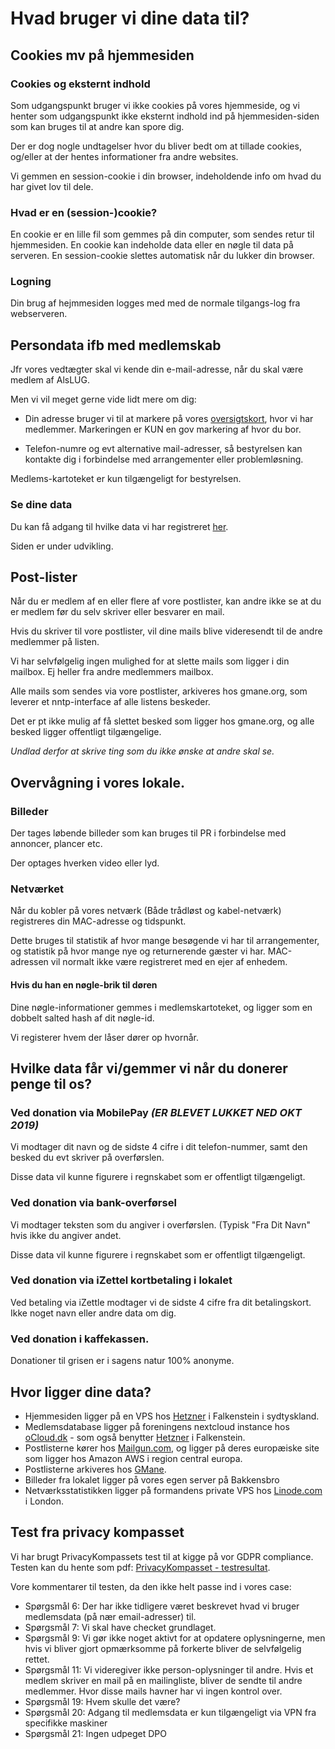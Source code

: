 # Hvad bruger vi dine data til?

## Cookies mv på hjemmesiden

### Cookies og eksternt indhold
Som udgangspunkt bruger vi ikke cookies på vores hjemmeside, og vi henter som udgangspunkt ikke eksternt indhold
ind på hjemmesiden-siden som kan bruges til at andre kan spore dig.

Der er dog nogle undtagelser hvor du bliver bedt om at tillade cookies, og/eller at der hentes informationer fra andre websites.

Vi gemmen en session-cookie i din browser, indeholdende info om hvad du har givet lov til dele.

### Hvad er en (session-)cookie?
En cookie er en lille fil som gemmes på din computer, som sendes retur til hjemmesiden. En cookie kan indeholde data eller en nøgle til data på serveren. En session-cookie slettes automatisk når du lukker din browser.

### Logning
Din brug af hejmmesiden logges med med de normale tilgangs-log fra webserveren.


## Persondata ifb med medlemskab
Jfr vores vedtægter skal vi kende din e-mail-adresse, når du skal være medlem af AlsLUG.

Men vi vil meget gerne vide lidt mere om dig:

- Din adresse bruger vi til at markere på vores [oversigtskort](/om/kort.html), hvor vi har medlemmer. Markeringen er KUN en gov markering af hvor du bor.

- Telefon-numre og evt alternative mail-adresser, så bestyrelsen kan kontakte dig i forbindelse med
 arrangementer eller problemløsning.

Medlems-kartoteket er kun tilgængeligt for bestyrelsen.

### Se dine data
Du kan få adgang til hvilke data vi har registreret [her](/medlemskab/indtast_email.html).

Siden er under udvikling.




## Post-lister
Når du er medlem af en eller flere af vore postlister, kan andre ikke se at du er medlem før du selv skriver
eller besvarer en mail.

Hvis du skriver til vore postlister, vil dine mails blive videresendt til de andre medlemmer på listen.

Vi har selvfølgelig ingen mulighed for at slette mails som ligger i din mailbox. Ej heller fra andre medlemmers mailbox.

Alle mails som sendes via vore postlister, arkiveres hos gmane.org, som leverer et nntp-interface af alle listens beskeder.

Det er pt ikke mulig af få slettet besked som ligger hos gmane.org, og alle besked ligger offentligt tilgængelige.

*Undlad derfor at skrive ting som du ikke ønske at andre skal se.*





## Overvågning i vores lokale.
### Billeder
Der tages løbende billeder som kan bruges til PR i forbindelse med annoncer, plancer etc.

Der optages hverken video eller lyd.
<!-- HVOR -->

### Netværket
Når du kobler på vores netværk (Både trådløst og kabel-netværk) registreres din MAC-adresse og tidspunkt.

Dette bruges til statistik af hvor mange besøgende vi har til arrangementer, og statistik på hvor mange nye og returnerende gæster vi har. MAC-adressen vil normalt ikke være registreret med en ejer af enhedem.
<!-- HVOR -->

#### Hvis du han en nøgle-brik til døren
Dine nøgle-informationer gemmes i medlemskartoteket, og ligger som en dobbelt salted hash af dit nøgle-id.

Vi registerer hvem der låser dører op hvornår.





## Hvilke data får vi/gemmer vi når du donerer penge til os?
### Ved donation via MobilePay *(ER BLEVET LUKKET NED OKT 2019)*
Vi modtager dit navn og de sidste 4 cifre i dit telefon-nummer, samt den besked du evt skriver på overførslen.

Disse data vil kunne figurere i regnskabet som er offentligt tilgængeligt.





### Ved donation via bank-overførsel
Vi modtager teksten som du angiver i overførslen. (Typisk "Fra Dit Navn" hvis ikke du angiver andet.

Disse data vil kunne figurere i regnskabet som er offentligt tilgængeligt.





### Ved donation via iZettel kortbetaling i lokalet
Ved betaling via iZettle modtager vi de sidste 4 cifre fra dit betalingskort. Ikke noget navn eller andre data om dig.





### Ved donation i kaffekassen.
Donationer til grisen er i sagens natur 100% anonyme.





## Hvor ligger dine data?
- Hjemmesiden ligger på en VPS hos [Hetzner](https://hetzner.com) i Falkenstein i sydtyskland.
- Medlemsdatabase ligger på foreningens nextcloud instance hos [oCloud.dk](https://ocloud.de) - som også benytter [Hetzner](https://hetzner.com) i Falkenstein.
- Postlisterne kører hos [Mailgun.com](https://mailgun.com), og ligger på deres europæiske site som ligger hos Amazon AWS i region central europa.
- Postlisterne arkiveres hos [GMane](https://gmane.org).
- Billeder fra lokalet ligger på vores egen server på Bakkensbro
- Netværksstatistikken ligger på formandens private VPS hos [Linode.com](https://linode.com) i London.





## Test fra privacy kompasset
Vi har brugt PrivacyKompassets test til at kigge på vor GDPR compliance. Testen kan du hente som pdf:
[PrivacyKompasset - testresultat](/om/PrivacyKompasset_testresultat.pdf).

Vore kommentarer til testen, da den ikke helt passe ind i vores case:

- Spørgsmål 6: Der har ikke tidligere været beskrevet hvad vi bruger medlemsdata (på nær email-adresser) til.
- Spørgsmål 7: Vi skal have checket grundlaget.
- Spørgsmål 9: Vi gør ikke noget aktivt for at opdatere oplysningerne, men hvis vi bliver gjort opmærksomme på forkerte bliver de selvfølgelig rettet.
- Spørgsmål 11: Vi videregiver ikke person-oplysninger til andre.
Hvis et medlem skriver en mail på en mailingliste, bliver de sendte til andre medlemmer. Hvor disse mails havner har vi ingen kontrol over.
- Spørgsmål 19: Hvem skulle det være?
- Spørgsmål 20: Adgang til medlemsdata er kun tilgængeligt via VPN fra specifikke maskiner
- Spørgsmål 21: Ingen udpeget DPO
